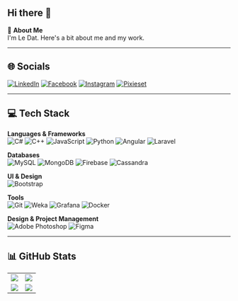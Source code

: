 ## Hi there 👋

💫 **About Me**  
I'm Le Dat. Here's a bit about me and my work.

---

## 🌐 Socials

[![LinkedIn](https://img.shields.io/badge/LinkedIn-%230077B5?style=flat&logo=linkedin&logoColor=white)](https://www.linkedin.com/in/le-dat-907b59226/)
[![Facebook](https://img.shields.io/badge/Facebook-%231877F2?style=flat&logo=facebook&logoColor=white)](https://www.facebook.com/ledat.pino)
[![Instagram](https://img.shields.io/badge/Instagram-%23E4405F?style=flat&logo=instagram&logoColor=white)](https://www.instagram.com/dat.5t2/)
[![Pixieset](https://img.shields.io/badge/Pixieset-%23000000?style=flat&logo=pixieset&logoColor=white)](https://pino99.mypixieset.com/)

---

## 💻 Tech Stack

**Languages & Frameworks**  
![C#](https://img.shields.io/badge/-C%23-05122A?style=flat&logo=c-sharp) 
![C++](https://img.shields.io/badge/-C++-05122A?style=flat&logo=c%2B%2B)
![JavaScript](https://img.shields.io/badge/-JavaScript-05122A?style=flat&logo=javascript&logoColor=F7DF1E)
![Python](https://img.shields.io/badge/-Python-05122A?style=flat&logo=python)
![Angular](https://img.shields.io/badge/-Angular-05122A?style=flat&logo=angular)
![Laravel](https://img.shields.io/badge/-Laravel-05122A?style=flat&logo=laravel)

**Databases**  
![MySQL](https://img.shields.io/badge/-MySQL-05122A?style=flat&logo=mysql) 
![MongoDB](https://img.shields.io/badge/-MongoDB-05122A?style=flat&logo=mongodb)
![Firebase](https://img.shields.io/badge/-Firebase-05122A?style=flat&logo=firebase)
![Cassandra](https://img.shields.io/badge/-Cassandra-05122A?style=flat&logo=apache-cassandra)

**UI & Design**  
![Bootstrap](https://img.shields.io/badge/-Bootstrap-05122A?style=flat&logo=bootstrap)

**Tools**  
![Git](https://img.shields.io/badge/-Git-05122A?style=flat&logo=git)
![Weka](https://img.shields.io/badge/-Weka-05122A?style=flat)
![Grafana](https://img.shields.io/badge/-Grafana-05122A?style=flat&logo=grafana)
![Docker](https://img.shields.io/badge/-Docker-05122A?style=flat&logo=docker)

**Design & Project Management**  
![Adobe Photoshop](https://img.shields.io/badge/-Adobe%20Photoshop-05122A?style=flat&logo=adobe-photoshop)
![Figma](https://img.shields.io/badge/-Figma-05122A?style=flat&logo=figma)

---

## 📊 GitHub Stats

<table style="border-spacing: 20px;">
  <tr>
    <td>
      <!-- GitHub Stats Card -->
      <a href="https://github-readme-stats.vercel.app/api?username=pinotc&show_icons=true&theme=radical">
        <img src="https://github-readme-stats.vercel.app/api?username=pinotc&show_icons=true&theme=radical" />
      </a>
    </td>
    <td>
      <!-- Top Languages Card -->
      <a href="https://streak-stats.demolab.com/?user=pinotc&theme=radical">
        <img src="https://streak-stats.demolab.com/?user=pinotc&theme=radical" />
      </a>
    </td>
  </tr>
  <tr>
    <td>
       <!-- Developer Power Meter -->
      <a href="https://stats.hyo.dev/api/github-stats-advanced?login=pinotc">
        <img src="https://stats.hyo.dev/api/github-stats-advanced?login=pinotc" />
      </a>
    </td>
    <td>
    <!-- Jovan's GitHub stats -->
    <a href="https://gh-stats-card.vercel.app/api/pinotc">
      <img src="https://gh-stats-card.vercel.app/api/pinotc" />
    </a>
    </td>
  </tr>
</table>



